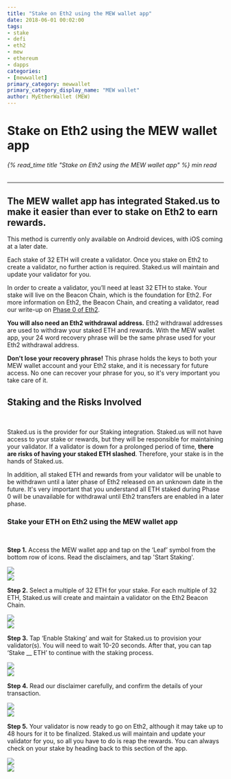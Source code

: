 ```yaml
---
title: "Stake on Eth2 using the MEW wallet app"
date: 2018-06-01 00:02:00
tags:
- stake
- defi
- eth2
- mew
- ethereum
- dapps
categories:
- [mewwallet]
primary_category: mewwallet
primary_category_display_name: "MEW wallet"
author: MyEtherWallet (MEW)
---
```


# **Stake on Eth2 using the MEW wallet app**

###### {% read_time title "Stake on Eth2 using the MEW wallet app" %} min read

* * *

## **The MEW wallet app has integrated Staked.us to make it easier than ever to stake on Eth2 to earn rewards.**

This method is currently only available on Android devices, with iOS coming at a later date.

Each stake of 32 ETH will create a validator. Once you stake on Eth2 to create a validator, no further action is required. Staked.us will maintain and update your validator for you.

In order to create a validator, you’ll need at least 32 ETH to stake. Your stake will live on the Beacon Chain, which is the foundation for Eth2. For more information on Eth2, the Beacon Chain, and creating a validator, read our write-up on [Phase 0 of Eth2][eth2].

**You will also need an Eth2 withdrawal address.** Eth2 withdrawal addresses are used to withdraw your staked ETH and rewards. With the MEW wallet app, your 24 word recovery phrase will be the same phrase used for your Eth2 withdrawal address.

**Don't lose your recovery phrase!** This phrase holds the keys to both your MEW wallet account and your Eth2 stake, and it is necessary for future access. No one can recover your phrase for you, so it's very important you take care of it.

## **Staking and the Risks Involved**

<br>

Staked.us is the provider for our Staking integration. Staked.us will not have access to your stake or rewards, but they will be responsible for maintaining your validator. If a validator is down for a prolonged period of time, **there are risks of having your staked ETH slashed**. Therefore, your stake is in the hands of Staked.us.

In addition, all staked ETH and rewards from your validator will be unable to be withdrawn until a later phase of Eth2 released on an unknown date in the future. It's very important that you understand all ETH staked during Phase 0 will be unavailable for withdrawal until Eth2 transfers are enabled in a later phase. 

### **Stake your ETH on Eth2 using the MEW wallet app**

<br>

**Step 1.** Access the MEW wallet app and tap on the ‘Leaf’ symbol from the bottom row of icons. Read the disclaimers, and tap 'Start Staking'.

<div class="d-flex justify-content-space-around flex-wrap margin-0">
  <div class="wrap-mobile-phone">
<img src="/images/posts/mewconnect/mwstake1.jpg" >
</div>
<div class="wrap-mobile-phone">
<img src="/images/posts/mewconnect/mwstake2.jpg" >
</div>
</div>

**Step 2.** Select a multiple of 32 ETH for your stake. For each multiple of 32 ETH, Staked.us will create and maintain a validator on the Eth2 Beacon Chain. 

<div class="d-flex justify-content-space-around flex-wrap margin-0">
  <div class="wrap-mobile-phone">
<img src="/images/posts/mewconnect/mwstake3.jpg" >
</div>
<div class="wrap-mobile-phone">
<img src="/images/posts/mewconnect/mwstake4.jpg" >
</div>
</div>

**Step 3.** Tap ‘Enable Staking’ and wait for Staked.us to provision your validator(s). You will need to wait 10-20 seconds. After that, you can tap ‘Stake \_\_ ETH’ to continue with the staking process.

<div class="d-flex justify-content-space-around flex-wrap margin-0">
  <div class="wrap-mobile-phone">
<img src="/images/posts/mewconnect/mwstake5.jpg" >
</div>
<div class="wrap-mobile-phone">
<img src="/images/posts/mewconnect/mwstake6.jpg" >
</div>
</div>

**Step 4.** Read our disclaimer carefully, and confirm the details of your transaction.

<div class="d-flex justify-content-space-around flex-wrap margin-0">
  <div class="wrap-mobile-phone">
<img src="/images/posts/mewconnect/mwstake7.jpg" >
</div>
<div class="wrap-mobile-phone">
<img src="/images/posts/mewconnect/mwstake8.jpg" >
</div>
</div>

**Step 5.** Your validator is now ready to go on Eth2, although it may take up to 48 hours for it to be finalized. Staked.us will maintain and update your validator for you, so all you have to do is reap the rewards. You can always check on your stake by heading back to this section of the app.

<div class="d-flex justify-content-space-around flex-wrap margin-0">
  <div class="wrap-mobile-phone">
<img src="/images/posts/mewconnect/mwstake9.jpg" >
</div>
<div class="wrap-mobile-phone">
<img src="/images/posts/mewconnect/mwstake10.jpg" >
</div>
</div>

[eth2]: /@@@@@@/diving-deeper/what-is-staking-eth2/
